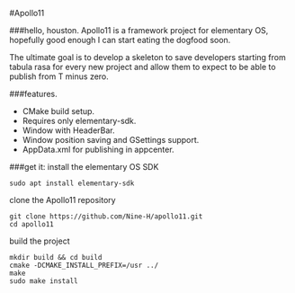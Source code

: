 #Apollo11

###hello, houston.
Apollo11 is a framework project for elementary OS, hopefully good enough I can start eating the dogfood soon.

The ultimate goal is to develop a skeleton to save developers starting from tabula rasa for every new project and allow them to expect to be able to publish from T minus zero.

###features.
* CMake build setup.
* Requires only elementary-sdk.
* Window with HeaderBar.
* Window position saving and GSettings support.
* AppData.xml for publishing in appcenter.

###get it:
install the elementary OS SDK

```
sudo apt install elementary-sdk
```

clone the Apollo11 repository
```
git clone https://github.com/Nine-H/apollo11.git
cd apollo11
```

build the project

```
mkdir build && cd build
cmake -DCMAKE_INSTALL_PREFIX=/usr ../
make
sudo make install
```

